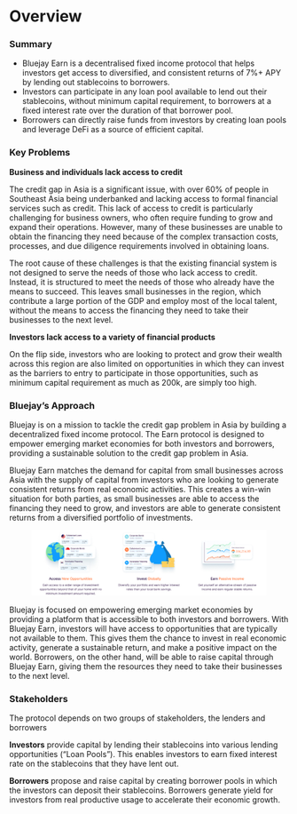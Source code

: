 # Overview

### Summary

* Bluejay Earn is a decentralised fixed income protocol that helps investors get access to diversified, and consistent returns of 7%+ APY by lending out stablecoins to borrowers.
* Investors can participate in any loan pool available to lend out their stablecoins, without minimum capital requirement, to borrowers at a fixed interest rate over the duration of that borrower pool.
* Borrowers can directly raise funds from investors by creating loan pools and leverage DeFi as a source of efficient capital.

### Key Problems

**Business and individuals lack access to credit**

The credit gap in Asia is a significant issue, with over 60% of people in Southeast Asia being underbanked and lacking access to formal financial services such as credit. This lack of access to credit is particularly challenging for business owners, who often require funding to grow and expand their operations. However, many of these businesses are unable to obtain the financing they need because of the complex transaction costs, processes, and due diligence requirements involved in obtaining loans.

The root cause of these challenges is that the existing financial system is not designed to serve the needs of those who lack access to credit. Instead, it is structured to meet the needs of those who already have the means to succeed. This leaves small businesses in the region, which contribute a large portion of the GDP and employ most of the local talent, without the means to access the financing they need to take their businesses to the next level.&#x20;

**Investors lack access to a variety of financial products**

On the flip side, investors who are looking to protect and grow their wealth across this region are also limited on opportunities in which they can invest as the barriers to entry to participate in those opportunities, such as minimum capital requirement as much as 200k, are simply too high.

### Bluejay’s Approach

Bluejay is on a mission to tackle the credit gap problem in Asia by building a decentralized fixed income protocol. The Earn protocol is designed to empower emerging market economies for both investors and borrowers, providing a sustainable solution to the credit gap problem in Asia.

Bluejay Earn matches the demand for capital from small businesses across Asia with the supply of capital from investors who are looking to generate consistent returns from real economic activities. This creates a win-win situation for both parties, as small businesses are able to access the financing they need to grow, and investors are able to generate consistent returns from a diversified portfolio of investments.

<figure><img src=".gitbook/assets/Frame 48098955.jpg" alt=""><figcaption></figcaption></figure>

Bluejay is focused on empowering emerging market economies by providing a platform that is accessible to both investors and borrowers. With Bluejay Earn, investors will have access to opportunities that are typically not available to them. This gives them the chance to invest in real economic activity, generate a sustainable return, and make a positive impact on the world. Borrowers, on the other hand, will be able to raise capital through Bluejay Earn, giving them the resources they need to take their businesses to the next level.

### Stakeholders

The protocol depends on two groups of stakeholders, the lenders and borrowers

**Investors** provide capital by lending their stablecoins into various lending opportunities (“Loan Pools”). This enables investors to earn fixed interest rate on the stablecoins that they have lent out.

**Borrowers** propose and raise capital by creating borrower pools in which the investors can deposit their stablecoins. Borrowers generate yield for investors from real productive usage to accelerate their economic growth.
